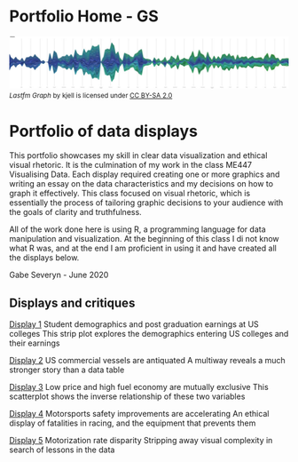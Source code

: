 Portfolio Home - GS
================

![](resources/cm402-header.png) <small> <br> <i>Lastfm Graph</i> by
kjell is licensed under
<a href="https://creativecommons.org/licenses/by-sa/2.0/0/">CC BY-SA
2.0</a> <br> </small>

# Portfolio of data displays

This portfolio showcases my skill in clear data visualization and
ethical visual rhetoric. It is the culmination of my work in the class
ME447 Visualising Data. Each display required creating one or more
graphics and writing an essay on the data characteristics and my
decisions on how to graph it effectively. This class focused on visual
rhetoric, which is essentially the process of tailoring graphic
decisions to your audience with the goals of clarity and truthfulness.

All of the work done here is using R, a programming language for data
manipulation and visualization. At the beginning of this class I di not
know what R was, and at the end I am proficient in using it and have
created all the displays below.

Gabe Severyn - June 2020

## Displays and critiques

[Display 1](reports/D1-report.md) Student demographics and post
graduation earnings at US colleges This strip plot explores the
demographics entering US colleges and their earnings

[Display 2](reports/D2-report.md) US commercial vessels are antiquated A
multiway reveals a much stronger story than a data table

[Display 3](reports/D3-report.md) Low price and high fuel economy are
mutually exclusive This scatterplot shows the inverse relationship of
these two variables

[Display 4](reports/D4-report.md) Motorsports safety improvements are
accelerating An ethical display of fatalities in racing, and the
equipment that prevents them

[Display 5](reports/D5-report.md) Motorization rate disparity Stripping
away visual complexity in search of lessons in the data

